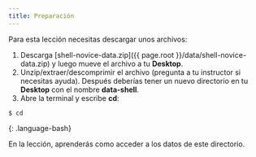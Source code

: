 ```yaml
---
title: Preparación
---
```


Para esta lección necesitas descargar unos archivos:

1. Descarga [shell-novice-data.zip]({{ page.root }}/data/shell-novice-data.zip) y luego mueve el archivo a tu **Desktop**.
2. Unzip/extraer/descomprimir el archivo (pregunta a tu instructor si necesitas ayuda). Después deberías tener un nuevo directorio en tu **Desktop** con el nombre **data-shell**.
3. Abre la terminal y escribe **cd**:

~~~
$ cd
~~~
{: .language-bash}

En la lección, aprenderás como acceder a los datos de este directorio.
